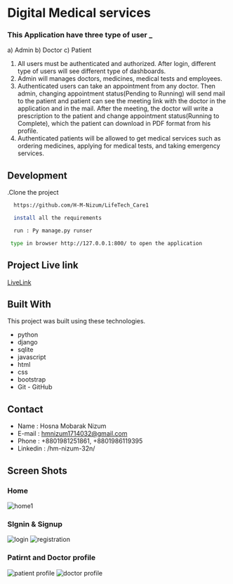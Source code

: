 # Digital Medical services


### This Application have three type of user _
  a) Admin
  b) Doctor
  c) Patient

1. All users must be authenticated and authorized. After login, different type of users will see different type of dashboards.
2. Admin will manages doctors, medicines, medical tests and employees.
3. Authenticated users can take an appointment from any doctor. Then  admin, changing appointment status(Pending to Running) will send mail to the
   patient and patient can see the meeting link with the doctor in the application and in the mail. After the meeting, the doctor
   will write a prescription to the patient and change appointment status(Running to Complete), which the patient can download in PDF format from his profile.
4. Authenticated patients will be allowed to get medical services such as ordering medicines, applying for medical tests, and taking emergency services.


## Development

 .Clone the project
 
```bash
  https://github.com/H-M-Nizum/LifeTech_Care1

  install all the requirements

  run : Py manage.py runser 

 type in browser http://127.0.0.1:800/ to open the application
```

## Project Live link

[LiveLink](https://digital-medical-services.onrender.com/)

## Built With
This project was built using these technologies.

- python 
- django 
- sqlite
- javascript 
- html 
- css 
- bootstrap 
- Git - GitHub

## Contact

- Name : Hosna Mobarak Nizum 
- E-mail : hmnizum1714032@gmail.com
- Phone : +8801981251861, +8801986119395
- Linkedin : /hm-nizum-32n/


## Screen Shots
### Home 

![home1](https://github.com/H-M-Nizum/LifeTech_Care1/assets/106550437/98a3c309-e483-4863-aeee-46ff4af21cd3)

### SIgnin & Signup

![login](https://github.com/H-M-Nizum/LifeTech_Care1/assets/106550437/017eac74-1712-4c70-98b7-8be6841dd2bd)
![registration](https://github.com/H-M-Nizum/LifeTech_Care1/assets/106550437/cce03a75-1406-4599-bacc-c17240c0a740)

### Patirnt and Doctor profile

![patient profile](https://github.com/H-M-Nizum/LifeTech_Care1/assets/106550437/a533cc0f-8931-4274-8612-ac8b3653ac11)
![doctor profile](https://github.com/H-M-Nizum/LifeTech_Care1/assets/106550437/f7fc9f6b-8c53-444a-8d01-f98540f8f5ef)





